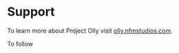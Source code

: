 # Support

To learn more about Project Olly visit [olly.nfmstudios.com](https://olly.nfmstudios.com).

To follow 